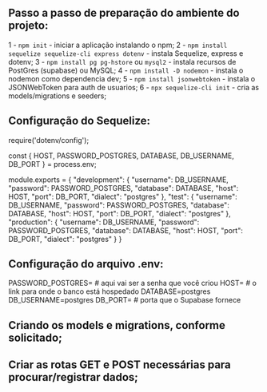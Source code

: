 ## Passo a passo de preparação do ambiente do projeto:

1 - `npm init` - iniciar a aplicação instalando o npm;
2 - `npm install sequelize sequelize-cli express dotenv` - instala Sequelize, express e dotenv;
3 - `npm install pg pg-hstore` ou `mysql2` - instala recursos de PostGres (supabase) ou MySQL;
4 - `npm install -D nodemon` - instala o nodemon como dependencia dev;
5 - `npm install jsonwebtoken` - instala o JSONWebToken para auth de usuarios;
6 - `npx sequelize-cli init` - cria as models/migrations e seeders;

## Configuração do Sequelize:

<!-- OBS: alterar arquivo models/index.js para procurar o config.js -->

<!-- config/config.js -->
require('dotenv/config');

const { HOST, PASSWORD_POSTGRES, DATABASE, DB_USERNAME, DB_PORT } = process.env;

module.exports = {
  "development": {
    "username": DB_USERNAME,
    "password": PASSWORD_POSTGRES,
    "database": DATABASE,
    "host": HOST,
    "port": DB_PORT,
    "dialect": "postgres"
  },
  "test": {
    "username": DB_USERNAME,
    "password": PASSWORD_POSTGRES,
    "database": DATABASE,
    "host": HOST,
    "port": DB_PORT,
    "dialect": "postgres"
  },
  "production": {
    "username": DB_USERNAME,
    "password": PASSWORD_POSTGRES,
    "database": DATABASE,
    "host": HOST,
    "port": DB_PORT,
    "dialect": "postgres"
  }
}
<!-- config/config.js -->

## Configuração do arquivo .env:

PASSWORD_POSTGRES= # aqui vai ser a senha que você criou
HOST= # o link para onde o banco está hospedado
DATABASE=postgres
DB_USERNAME=postgres
DB_PORT= # porta que o Supabase fornece

## Criando os models e migrations, conforme solicitado;

## Criar as rotas GET e POST necessárias para procurar/registrar dados;